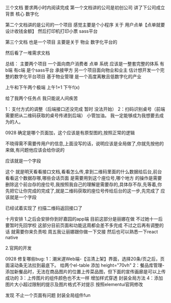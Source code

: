 三个文档 要求两小时内阅读完成
第一个文档讲的公司是初创公司 讲了下公司成立背景  核心 数字化

第二个文档讲的是公司的一个项目 感觉主要是个小程序 关于 用户点单【点单就要设计收钱金额】 然后打印机打印小票 sass平台

第三个文档 也是一个项目 主要是关于 物业 数字化平台的


然后看了一堆需求文档

总结：
主要两个项目 一个面向商户消费者 点单 系统 应该是一整套完整的体系 有b端 有c端 是个sass平台 承接甲方
另一个项目面向物业和业主 估计想开发一个完整的数字化平台项目 基于物业管理 是一个高度离散且低数字化的产业

上午和下午两个极端 上午1+1
下午f(x)


给了我两个任务点 我只能说人间疾苦

1：支付方式的调整（后端接口还没完成 暂时 没法开始）
2：扫码识别桌号（前端需要把从二维码获取的桌号传递到后端）
小管加油。
我一定能够成为我想要去成为的人。





0928
确定是哪个页面加，这个应该是有原型图的,按照正常的逻辑

不晓得需不需要传用户的信息,上面没写的话，说明应该是全局做了,你就先按他的来做,有问题他应该会给你说的

应该就是一个字段

这个 就是明天看看接口文档,看看怎么传,拿到二维码里面的什么数据给后台,前台看看这个数据存哪,哪些会话页面 是需要用到这个座位号,哪个地方 的操作是需要删除这个前台存的座位号,我按照我自己的理解是需要存的,具体存不存,先等着,你先把它让你完成的完成了,就是二维码获取的座位号传给后台的这一步,先完成了        应该就是一个字段

已经试着实现了 扫描二维码返回接口了


十月安排
1.之后会安排你到好嘉园的app端 目前这部分是丽娜在做 不过她十一后要暂时先回学校 这部分目前页面和功能这周都会差不多完成 不过之后再有调整的话 就需要你来负责啦 周五我让丽娜跟你做一下交接 然后也可以熟悉一下react native

2.官网的开发

0928 修复哪些bug:
1：潮米道Web端-【沽清上架】界面，选择20条/页之后，页面滚动条无法拉到最底下。  给两个el-table 添加 height="70vh"
2：餐品库管理-添加新餐品时，无法在商品图片的位置上传菜品图，但下面的宣传画廊是可以上传成功的
3：上传图片的组件颜色也不太一样    增加样式穿透  封装全局方法
4：添加图片大小超过限制的提示及图片格式不对提示  按照elementui官网修改

发现 不止一个页面有问题 封装全局组件fun

